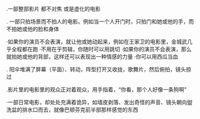 .一部整部影片 都不对焦 或是虚化的电影

. 一部只拍场景而不拍人的电影。例如当一个人开门时，只拍门和她或他的手，而不拍她或他的脸和身体

·如果你的演员不会表演，就让他或她动起来，例如在王家卫的电影里，金城武几乎全程都在跑
·不用在乎剪辑，你随时可以用跳切
·如果你的演员不会表演，那么就拍她或他的背部，这样还可以表现出一种情感的力量
·你可以用西瓜当血

. 阳伞堆满了屏幕（平面）、转动，阵型打开又收拢，歌舞片，然后俯拍，镜头掠过

.影片里的电影里的观众正对着观众，用手指着，“你看，那个人好像一条狗啊”

·一部日常电影，却处处充满着诡异，如墙皮剥落、发出奇怪的声音、镜头朝向盥洗盆的排水口而去，就像巴顿芬克前半部那样感觉的东西
